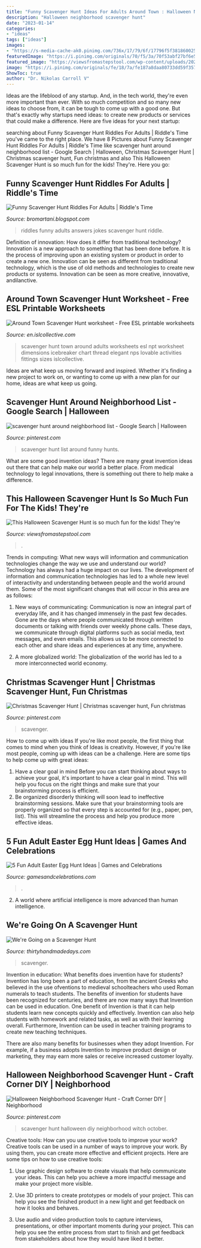 ```yaml
---
title: "Funny Scavenger Hunt Ideas For Adults Around Town : Halloween Neighborhood Scavenger Hunt"
description: "Halloween neighborhood scavenger hunt"
date: "2023-01-14"
categories:
- "ideas"
tags: ["ideas"]
images:
- "https://s-media-cache-ak0.pinimg.com/736x/17/79/6f/17796f5f381860025beec621da5c493b.jpg"
featuredImage: "https://i.pinimg.com/originals/70/f5/3a/70f53abf27bf6e5811b5d0e8f572f7a1.jpg"
featured_image: "https://viewsfromastepstool.com/wp-content/uploads/2020/08/halloween-scavenger-hunt-pins-3-683x1024.png"
image: "https://i.pinimg.com/originals/fe/18/7a/fe187a8daa80733dd59f35708f04896a.jpg"
ShowToc: true
author: "Dr. Nikolas Carroll V"
---
```



Ideas are the lifeblood of any startup. And, in the tech world, they're even more important than ever. With so much competition and so many new ideas to choose from, it can be tough to come up with a good one. But that's exactly why startups need ideas: to create new products or services that could make a difference. Here are five ideas for your next startup: 

	

		
searching about Funny Scavenger Hunt Riddles For Adults | Riddle&#039;s Time you've came to the right place. We have 8 Pictures about Funny Scavenger Hunt Riddles For Adults | Riddle&#039;s Time like scavenger hunt around neighborhood list - Google Search | Halloween, Christmas Scavenger Hunt | Christmas scavenger hunt, Fun christmas and also This Halloween Scavenger Hunt is so much fun for the kids! They&#039;re. Here you go:
		
    
## Funny Scavenger Hunt Riddles For Adults | Riddle&#039;s Time

<img loading=lazy src="https://i.pinimg.com/originals/70/f5/3a/70f53abf27bf6e5811b5d0e8f572f7a1.jpg" onerror="this.onerror=null;this.src='https://tse1.mm.bing.net/th?id=OIP.aAybAR-HNTmMqslPwnvPLAAAAA&amp;pid=15.1';" alt="Funny Scavenger Hunt Riddles For Adults | Riddle&#039;s Time">

_Source: bromartani.blogspot.com_

>riddles funny adults answers jokes scavenger hunt riddle. 

	

Definition of innovation: How does it differ from traditional technology?
Innovation is a new approach to something that has been done before. It is the process of improving upon an existing system or product in order to create a new one. Innovation can be seen as different from traditional technology, which is the use of old methods and technologies to create new products or systems. Innovation can be seen as more creative, innovative, andilanctive.

    
## Around Town Scavenger Hunt Worksheet - Free ESL Printable Worksheets

<img loading=lazy src="https://en.islcollective.com/preview/201206/b2/around-town-scavenger-hunt-fun-activities-games_26763_1.jpg" onerror="this.onerror=null;this.src='https://tse4.mm.bing.net/th?id=OIP.Ywuo1erTolGEW3CzW4f76gHaKd&amp;pid=15.1';" alt="Around Town Scavenger Hunt worksheet - Free ESL printable worksheets">

_Source: en.islcollective.com_

>scavenger hunt town around adults worksheets esl npt worksheet dimensions icebreaker chart thread elegant nps lovable activities fittings sizes islcollective. 

	

Ideas are what keep us moving forward and inspired. Whether it's finding a new project to work on, or wanting to come up with a new plan for our home, ideas are what keep us going.

    
## Scavenger Hunt Around Neighborhood List - Google Search | Halloween

<img loading=lazy src="https://s-media-cache-ak0.pinimg.com/736x/17/79/6f/17796f5f381860025beec621da5c493b.jpg" onerror="this.onerror=null;this.src='https://tse4.mm.bing.net/th?id=OIP.-pGD00050po2pFUaPvmWkAHaJn&amp;pid=15.1';" alt="scavenger hunt around neighborhood list - Google Search | Halloween">

_Source: pinterest.com_

>scavenger hunt list around funny hunts. 

	

What are some good invention ideas?
There are many great invention ideas out there that can help make our world a better place. From medical technology to legal innovations, there is something out there to help make a difference.

    
## This Halloween Scavenger Hunt Is So Much Fun For The Kids! They&#039;re

<img loading=lazy src="https://viewsfromastepstool.com/wp-content/uploads/2020/08/halloween-scavenger-hunt-pins-3-683x1024.png" onerror="this.onerror=null;this.src='https://tse1.mm.bing.net/th?id=OIP.KODRtziKHf04myr2jWSK4AHaLG&amp;pid=15.1';" alt="This Halloween Scavenger Hunt is so much fun for the kids! They&#039;re">

_Source: viewsfromastepstool.com_

>. 

	

Trends in computing: What new ways will information and communication technologies change the way we use and understand our world?
Technology has always had a huge impact on our lives. The development of information and communication technologies has led to a whole new level of interactivity and understanding between people and the world around them. Some of the most significant changes that will occur in this area are as follows:
1) New ways of communicating: Communication is now an integral part of everyday life, and it has changed immensely in the past few decades. Gone are the days where people communicated through written documents or talking with friends over weekly phone calls. These days, we communicate through digital platforms such as social media, text messages, and even emails. This allows us to be more connected to each other and share ideas and experiences at any time, anywhere.

2) A more globalized world: The globalization of the world has led to a more interconnected world economy.

    
## Christmas Scavenger Hunt | Christmas Scavenger Hunt, Fun Christmas

<img loading=lazy src="https://i.pinimg.com/originals/2b/e3/43/2be34325c970806a14c276194e1966d0.jpg" onerror="this.onerror=null;this.src='https://tse3.mm.bing.net/th?id=OIP.bhwe0VEfkqKHn0Gk5FrnIQHaLG&amp;pid=15.1';" alt="Christmas Scavenger Hunt | Christmas scavenger hunt, Fun christmas">

_Source: pinterest.com_

>scavenger. 

	

How to come up with ideas
If you're like most people, the first thing that comes to mind when you think of Ideas is creativity. However, if you're like most people, coming up with ideas can be a challenge. 
Here are some tips to help come up with great ideas: 
1. Have a clear goal in mind 
Before you can start thinking about ways to achieve your goal, it's important to have a clear goal in mind. This will help you focus on the right things and make sure that your brainstorming process is efficient. 
2. Be organized 
 disorderly thinking will soon lead to ineffective brainstorming sessions. Make sure that your brainstorming tools are properly organized so that every step is accounted for (e.g., paper, pen, list). This will streamline the process and help you produce more effective ideas. 

    
## 5 Fun Adult Easter Egg Hunt Ideas | Games And Celebrations

<img loading=lazy src="https://www.gamesandcelebrations.com/wp-content/uploads/2017/01/Fun-Easter-Egg-Hunt-Ideas-for-Adults-1024x683.jpg" onerror="this.onerror=null;this.src='https://tse3.mm.bing.net/th?id=OIP.JlNiwR0NPYmS0T4pZMCBswHaE8&amp;pid=15.1';" alt="5 Fun Adult Easter Egg Hunt Ideas | Games and Celebrations">

_Source: gamesandcelebrations.com_

>. 

	

2. A world where artificial intelligence is more advanced than human intelligence. 

    
## We&#039;re Going On A Scavenger Hunt

<img loading=lazy src="https://www.thirtyhandmadedays.com/wp-content/uploads/2012/08/scavengerhuntprintable.png" onerror="this.onerror=null;this.src='https://tse3.mm.bing.net/th?id=OIP.vcp-bLJNQZ2kXTURNjz3NQHaJl&amp;pid=15.1';" alt="We&#039;re Going on a Scavenger Hunt">

_Source: thirtyhandmadedays.com_

>scavenger. 

	

Invention in education: What benefits does invention have for students?
Invention has long been a part of education, from the ancient Greeks who believed in the use ofventions to medieval schoolteachers who used Roman numerals to teach students. The benefits of invention for students have been recognized for centuries, and there are now many ways that Invention can be used in education. 
One benefit of Invention is that it can help students learn new concepts quickly and effectively. Invention can also help students with homework and related tasks, as well as with their learning overall. Furthermore, Invention can be used in teacher training programs to create new teaching techniques. 

There are also many benefits for businesses when they adopt Invention. For example, if a business adopts Invention to improve product design or marketing, they may earn more sales or receive increased customer loyalty.

    
## Halloween Neighborhood Scavenger Hunt - Craft Corner DIY | Neighborhood

<img loading=lazy src="https://i.pinimg.com/originals/fe/18/7a/fe187a8daa80733dd59f35708f04896a.jpg" onerror="this.onerror=null;this.src='https://tse3.mm.bing.net/th?id=OIP.zPSYhuEc7Czf-07__cI0_gHaLH&amp;pid=15.1';" alt="Halloween Neighborhood Scavenger Hunt - Craft Corner DIY | Neighborhood">

_Source: pinterest.com_

>scavenger hunt halloween diy neighborhood witch october. 

	

Creative tools: How can you use creative tools to improve your work?
Creative tools can be used in a number of ways to improve your work. By using them, you can create more effective and efficient projects. Here are some tips on how to use creative tools:
1. Use graphic design software to create visuals that help communicate your ideas. This can help you achieve a more impactful message and make your project more visible.

2. Use 3D printers to create prototypes or models of your project. This can help you see the finished product in a new light and get feedback on how it looks and behaves.

3. Use audio and video production tools to capture interviews, presentations, or other important moments during your project. This can help you see the entire process from start to finish and get feedback from stakeholders about how they would have liked it better.


